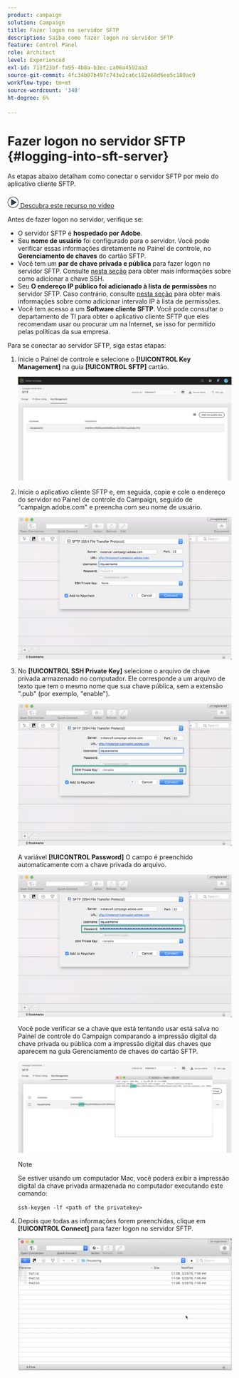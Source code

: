 ```yaml
---
product: campaign
solution: Campaign
title: Fazer logon no servidor SFTP
description: Saiba como fazer logon no servidor SFTP
feature: Control Panel
role: Architect
level: Experienced
exl-id: 713f23bf-fa95-4b8a-b3ec-ca06a4592aa3
source-git-commit: 4fc34b07b497c743e2ca6c182e68d6ea5c180ac9
workflow-type: tm+mt
source-wordcount: '348'
ht-degree: 6%

---
```


# Fazer logon no servidor SFTP {#logging-into-sft-server}

As etapas abaixo detalham como conectar o servidor SFTP por meio do aplicativo cliente SFTP.

![](assets/do-not-localize/how-to-video.png)[ Descubra este recurso no vídeo](https://video.tv.adobe.com/v/27263?quality=12)

Antes de fazer logon no servidor, verifique se:

* O servidor SFTP é **hospedado por Adobe**.
* Seu **nome de usuário** foi configurado para o servidor. Você pode verificar essas informações diretamente no Painel de controle, no **Gerenciamento de chaves** do cartão SFTP.
* Você tem um **par de chave privada e pública** para fazer logon no servidor SFTP. Consulte [nesta seção](../../sftp/using/key-management.md) para obter mais informações sobre como adicionar a chave SSH.
* Seu **O endereço IP público foi adicionado à lista de permissões** no servidor SFTP. Caso contrário, consulte [nesta seção](../../sftp/using/ip-range-allow-listing.md) para obter mais informações sobre como adicionar intervalo IP à lista de permissões.
* Você tem acesso a um **Software cliente SFTP**. Você pode consultar o departamento de TI para obter o aplicativo cliente SFTP que eles recomendam usar ou procurar um na Internet, se isso for permitido pelas políticas da sua empresa.

Para se conectar ao servidor SFTP, siga estas etapas:

1. Inicie o Painel de controle e selecione o **[!UICONTROL Key Management]** na guia **[!UICONTROL SFTP]** cartão.

   ![](assets/sftp_card.png)

1. Inicie o aplicativo cliente SFTP e, em seguida, copie e cole o endereço do servidor no Painel de controle do Campaign, seguido de &quot;campaign.adobe.com&quot; e preencha com seu nome de usuário.

   ![](assets/do-not-localize/connect1.png)

1. No **[!UICONTROL SSH Private Key]** selecione o arquivo de chave privada armazenado no computador. Ele corresponde a um arquivo de texto que tem o mesmo nome que sua chave pública, sem a extensão &quot;.pub&quot; (por exemplo, &quot;enable&quot;).

   ![](assets/do-not-localize/connect2.png)

   A variável **[!UICONTROL Password]** O campo é preenchido automaticamente com a chave privada do arquivo.

   ![](assets/do-not-localize/connect3.png)

   Você pode verificar se a chave que está tentando usar está salva no Painel de controle do Campaign comparando a impressão digital da chave privada ou pública com a impressão digital das chaves que aparecem na guia Gerenciamento de chaves do cartão SFTP.

   ![](assets/fingerprint_compare.png)

   >[!NOTE]
   >
   >Se estiver usando um computador Mac, você poderá exibir a impressão digital da chave privada armazenada no computador executando este comando:
   >
   >`ssh-keygen -lf <path of the privatekey>`

1. Depois que todas as informações forem preenchidas, clique em **[!UICONTROL Connect]** para fazer logon no servidor SFTP.

   ![](assets/do-not-localize/sftpconnected.png)
